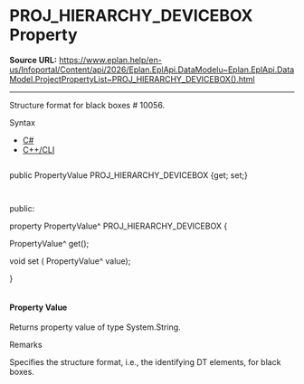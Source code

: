 # PROJ_HIERARCHY_DEVICEBOX Property

**Source URL:** https://www.eplan.help/en-us/Infoportal/Content/api/2026/Eplan.EplApi.DataModelu~Eplan.EplApi.DataModel.ProjectPropertyList~PROJ_HIERARCHY_DEVICEBOX().html

---

Structure format for black boxes # 10056.

Syntax

- [C#](#i-syntax-CS)
- [C++/CLI](#i-syntax-CPP2005)

```
```
public PropertyValue PROJ_HIERARCHY_DEVICEBOX {get; set;}
```
```

```
```
public:

property PropertyValue^ PROJ_HIERARCHY_DEVICEBOX {

   PropertyValue^ get();

   void set (    PropertyValue^ value);

}
```
```

#### Property Value

Returns property value of type System.String.

Remarks

Specifies the structure format, i.e., the identifying DT elements, for black boxes.
